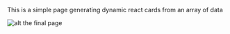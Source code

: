 This is a simple page generating dynamic react cards from an array of data

![alt the final page](https://i.imgur.com/CVq4IeZ.png)